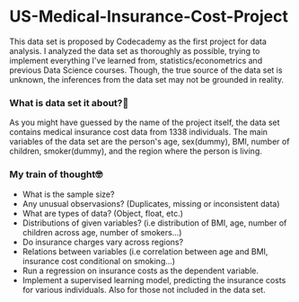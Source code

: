 # US-Medical-Insurance-Cost-Project



This data set is proposed by Codecademy as the first project for data analysis. I analyzed the data set as thoroughly as possible, trying to implement everything I've learned from, statistics/econometrics and previous Data Science courses. Though, the true source of the data set is unknown, the inferences from the data set may not be grounded in reality.

### What is data set it about?🤨

As you might have guessed by the name of the project itself, the data set contains medical insurance cost data from 1338 individuals. The main variables of the data set are the person's age, sex(dummy), BMI, number of children, smoker(dummy), and the region where the person is living.

### My train of thought🤓

+ What is the sample size?
+ Any unusual observasions? (Duplicates, missing or inconsistent data)
+ What are types of data? (Object, float, etc.)
+ Distributions of given variables? (i.e distribution of BMI, age, number of children across age, number of smokers...)
+ Do insurance charges vary across regions?
+ Relations between variables (i.e correlation between age and BMI, insurance cost conditional on smoking...)
+ Run a regression on insurance costs as the dependent variable.
+ Implement a supervised learning model, predicting the insurance costs for various individuals. Also for those not included in the data set.
